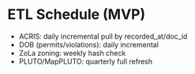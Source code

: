 # ETL Schedule (MVP)
- ACRIS: daily incremental pull by recorded_at/doc_id
- DOB (permits/violations): daily incremental
- ZoLa zoning: weekly hash check
- PLUTO/MapPLUTO: quarterly full refresh
